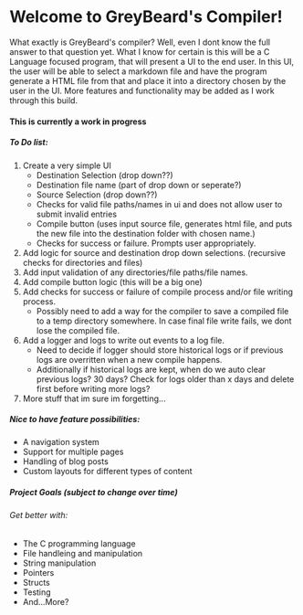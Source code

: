 # Welcome to GreyBeard's Compiler!
What exactly is GreyBeard's compiler? Well, even I dont know the full answer to that question yet. What I know for certain is this will be a C Language focused program, that will present a UI to the end user. In this UI, the user will be able to select a markdown file and have the program generate a HTML file from that and place it into a directory chosen by the user in the UI. More features and functionality may be added as I work through this build.

#### This is currently a work in progress
##### To Do list:
1. Create a very simple UI
    - Destination Selection (drop down??)
    - Destination file name (part of drop down or seperate?)
    - Source Selection (drop down??)
    - Checks for valid file paths/names in ui and does not allow user to submit invalid entries
    - Compile button (uses input source file, generates html file, and puts the new file into the destination folder with chosen name.)
    - Checks for success or failure. Prompts user appropriately.
2. Add logic for source and destination drop down selections. (recursive checks for directories and files)
3. Add input validation of any directories/file paths/file names.
4. Add compile button logic (this will be a big one)
5. Add checks for success or failure of compile process and/or file writing process.
    - Possibly need to add a way for the compiler to save a compiled file to a temp directory somewhere. In case final file write fails, we dont lose the compiled file.
6. Add a logger and logs to write out events to a log file.
    - Need to decide if logger should store historical logs or if previous logs are overritten when a new compile happens.
    - Additionally if historical logs are kept, when do we auto clear previous logs? 30 days? Check for logs older than x days and delete first before writing more logs?
7. More stuff that im sure im forgetting...

##### Nice to have feature possibilities:
- A navigation system
- Support for multiple pages
- Handling of blog posts
- Custom layouts for different types of content

##### Project Goals (subject to change over time)
###### Get better with:
- The C programming language
- File handleing and manipulation
- String manipulation
- Pointers
- Structs
- Testing
- And...More?

